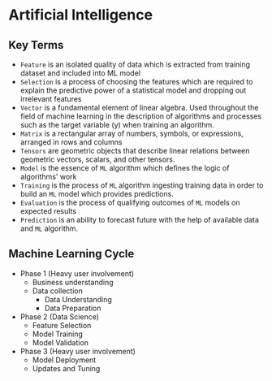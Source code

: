 # Artificial Intelligence


## Key Terms

- `Feature` is an isolated quality of data which is extracted from training dataset and included into ML model
- `Selection` is a process of choosing the features which are required to explain the predictive power of a statistical model and dropping out irrelevant features
- `Vector` is a fundamental element of linear algebra. Used throughout the field of machine learning in the description of algorithms and processes such as the target variable (y) when training an algorithm.
- `Matrix` is a rectangular array of numbers, symbols, or expressions, arranged in rows and columns
- `Tensors` are geometric objects that describe linear relations between geometric vectors, scalars, and other tensors.
- `Model` is the essence of `ML` algorithm which defines the logic of algorithms' work
- `Training` is the process of `ML` algorithm ingesting training data in order to build an `ML` model which provides predictions.
- `Evaluation` is the process of qualifying outcomes of `ML` models on expected results
- `Prediction` is an ability to forecast future with the help of available data and `ML` algorithm.

## Machine Learning Cycle

- Phase 1 (Heavy user involvement)
  - Business understanding
  - Data collection
    - Data Understanding
    - Data Preparation
- Phase 2 (Data Science)
  - Feature Selection
  - Model Training
  - Model Validation
- Phase 3 (Heavy user involvement)
  - Model Deployment
  - Updates and Tuning